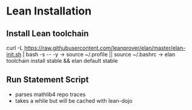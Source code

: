 # Lean Installation
## Install Lean toolchain 
curl -L https://raw.githubusercontent.com/leanprover/elan/master/elan-init.sh | bash -s -- -y → source ~/.profile || source ~/.bashrc → elan toolchain install stable && elan default stable

## Run Statement Script
- parses mathlib4 repo traces
- takes a while but will be cached with lean-dojo